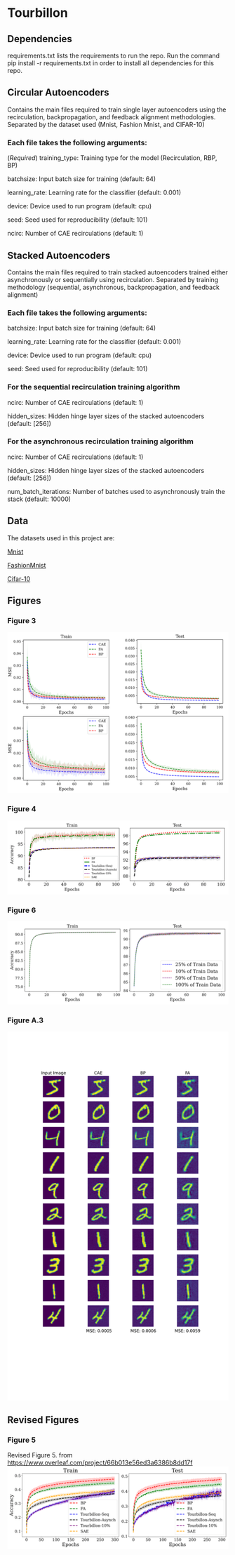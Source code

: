 # Tourbillon

## Dependencies

requirements.txt lists the requirements to run the repo. Run the command pip install -r requirements.txt in order to install all dependencies for this repo.

## Circular Autoencoders

Contains the main files required to train single layer autoencoders using the recirculation, backpropagation, and feedback alignment methodologies. Separated by the dataset used (Mnist, Fashion Mnist, and CIFAR-10)

### Each file takes the following arguments:

(*Required*) training_type: Training type for the model (Recirculation, RBP, BP)

batchsize: Input batch size for training (default: 64)

learning_rate: Learning rate for the classifier (default: 0.001)

device: Device used to run program (default: cpu)

seed: Seed used for reproducibility (default: 101)

ncirc: Number of CAE recirculations (default: 1)

## Stacked Autoencoders

Contains the main files required to train stacked autoencoders trained either asynchronously or sequentially using recirculation. Separated by training methodology (sequential, asynchronous, backpropagation, and feedback alignment)

### Each file takes the following arguments:

batchsize: Input batch size for training (default: 64)

learning_rate: Learning rate for the classifier (default: 0.001)

device: Device used to run program (default: cpu)

seed: Seed used for reproducibility (default: 101)

### For the sequential recirculation training algorithm

ncirc: Number of CAE recirculations (default: 1)

hidden_sizes: Hidden hinge layer sizes of the stacked autoencoders (default: [256])

### For the asynchronous recirculation training algorithm

ncirc: Number of CAE recirculations (default: 1)

hidden_sizes: Hidden hinge layer sizes of the stacked autoencoders (default: [256])

num_batch_iterations: Number of batches used to asynchronously train the stack (default: 10000)

## Data

The datasets used in this project are:

[Mnist](http://yann.lecun.com/exdb/mnist/)

[FashionMnist](https://www.kaggle.com/datasets/zalando-research/fashionmnist)

[Cifar-10](https://www.cs.toronto.edu/~kriz/cifar.html)

## Figures
### Figure 3
![Figure 3](reconstruction_all_2-1.png)
### Figure 4
![Figure 4](Figure4-1.png)
### Figure 6
![Figure 6](LimitedDataExperiments_updated-1.png)
### Figure A.3
![A3](reconstructions-1.png)


## Revised Figures
### Figure 5
Revised Figure 5. from https://www.overleaf.com/project/66b013e56ed3a6386b8dd17f
![Revised 5](FigCifar-1.png)

